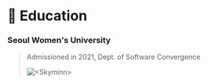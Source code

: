 # :school: Education
### Seoul Women's University 
> Admissioned in 2021, Dept. of Software Convergence
> <p><img align="center" src="https://github-readme-stats.vercel.app/api/top-langs?username=<username>&show_icons=true&locale=en&layout=compact" alt="<Skyminn>" /></p>
